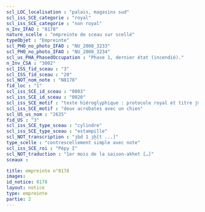 ```yaml
---
scl_LOC_localisation : "palais, magasins sud"
scl_iss_SCE_categorie : "royal"
scl_iss_SCE_categorie : "non royal"
n_Inv_IFAO : "8178"
nature_scelle : "empreinte de sceau sur scellé"
typeObjet : "Empreinte"
scl_PHO_no_photo_IFAO : "NU_2008_3233"
scl_PHO_no_photo_IFAO : "NU_2008_3234"
scl_us_PHA_PhasedOccupation : "Phase 1, dernier état (incendié)."
n_Inv_CSA : "3002"
scl_ISS_fid_sceau : "3"
scl_ISS_fid_sceau : "20"
scl_NOT_nom_note : "N8178"
fid_loc : "1"
scl_iss_SCE_id_sceau : "0003"
scl_iss_SCE_id_sceau : "0020"
scl_iss_SCE_motif : "texte hiéroglyphique : protocole royal et titre jmy-ḫt pr-‘ȝ"
scl_iss_SCE_motif : "deux acrobates avec un chien"
scl_US_us_nom : "2635"
fid_US : "3"
scl_iss_SCE_type_sceau : "cylindre"
scl_iss_SCE_type_sceau : "estampille"
scl_NOT_transcription : "ȝbd 1 ȝḫ[t ...]"
type_scelle : "contrescellement simple avec note"
scl_iss_SCE_roi : "Pépy I"
scl_NOT_traduction : "1er mois de la saison-akhet […]"
sceaux :

title: empreinte n°8178
images: 
id_notice: 8178
layout: notice
type: empreinte
partie: 2
---
```


